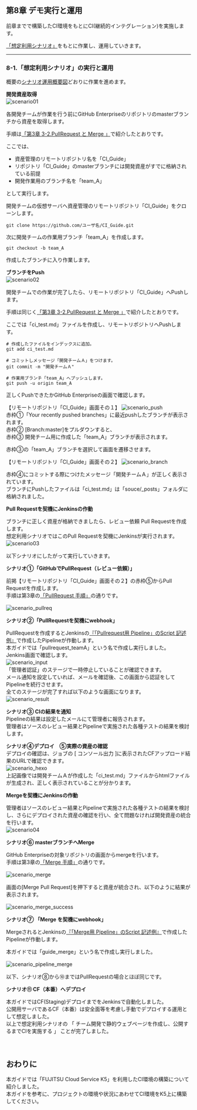 ## 第8章 デモ実行と運用 <br/>

前章までで構築したCI環境をもとにCI(継続的インテグレーション)を実施します。<br/>

[「想定利用シナリオ」](#scenario)をもとに作業し、運用していきます。<br/>

------------------------------------------------------------------------------------

### 8-1.「想定利用シナリオ」の実行と運用

概要の[シナリオ運用概要図](#ci_02)どおりに作業を進めます。

**開発資産取得**<br/>
![scenario01](./image/scenario01.jpg)
　<br/>

各開発チームが作業を行う前にGitHub Enterpriseのリポジトリのmasterブランチから資産を取得します。<br/>

手順は[「第3章 3-2.PullRequest と Merge 」](#git_function)で紹介したとおりです。<br/>

ここでは、<br/>
- 資産管理のリモートリポジトリ名を「CI_Guide」
- リポジトリ「CI_Guide」のmasterブランチには開発資産がすでに格納されている前提
- 開発作業用のブランチ名を「team_A」<br/>

として実行します。<br/>

開発チームの仮想サーバへ資産管理のリモートリポジトリ「CI_Guide」をクローンします。<br/>

`git clone https://github.com/ユーザ名/CI_Guide.git`<br/>

次に開発チームの作業用ブランチ「team_A」を作成します。<br/>

`git checkout -b team_A`<br/>

作成したブランチに入り作業します。<br/>

**ブランチをPush**<br/>
![scenario02](./image/scenario02.jpg)
　<br/>

開発チームでの作業が完了したら、リモートリポジトリ「CI_Guide」へPushします。<br/>

手順は同じく[「第3章 3-2.PullRequest と Merge 」](#git_function)で紹介したとおりです。<br/>

ここでは「ci_test.md」ファイルを作成し、リモートリポジトリへPushします。

```
# 作成したファイルをインデックスに追加。
git add ci_test.md

# コミットしメッセージ「開発チームＡ」をつけます。
git commit -m "開発チームＡ"

# 作業用ブランチ「team_A」へプッシュします。
git push -u origin team_A
```
正しくPushできたかGitHub Enterpriseの画面で確認します。<br/>

【リモートリポジトリ「CI_Guide」画面その１】
![scenario_push](./image/scenario_push.jpg)
　<br/>
赤枠①「Your recently pushed branches」に最近pushしたブランチが表示されます。<br/>
赤枠② [Branch:master]をプルダウンすると、<br/>
赤枠③ 開発チーム用に作成した「team_A」ブランチが表示されます。<br/>

赤枠③の「team_A」ブランチを選択して画面を遷移させます。<br/>

【リモートリポジトリ「CI_Guide」画面その２】
![scenario_branch](./image/scenario_branch.jpg)
　<br/>

赤枠④にコミットする際につけたメッセージ「開発チームＡ」が正しく表示されています。<br/>
ブランチにPushしたファイルは「ci_test.md」は「souce/_posts」フォルダに格納されました。<br/>

**Pull Requestを契機にJenkinsの作動**<br/>

ブランチに正しく資産が格納できましたら、レビュー依頼 Pull Requestを作成します。<br/>
想定利用シナリオではこのPull Requestを契機にJenkinsが実行されます。<br/>
![scenario03](./image/scenario03.jpg)
　<br/>

以下シナリオにしたがって実行していきます。<br/>

**シナリオ①「GitHubでPullRequest（レビュー依頼）」**<br>

前掲【リモートリポジトリ「CI_Guide」画面その２】の赤枠⑤からPull Requestを作成します。<br/>
手順は第3章の[「PullRequest 手順」](#pullreq)の通りです。<br/>

![scenario_pullreq](./image/scenario_pullreq.jpg)
　<br/>

**シナリオ②「PullRequestを契機にwebhook」**<br>

PullRequestを作成するとJenkinsの[『「Pullrequest用 Pipeline」のScript 記述例』](#script_pullreq)で作成したPipelineが作動します。<br/>
本ガイドでは「pullrequest_teamA」という名で作成し実行しました。<br/>
Jenkins画面で確認します。<br/>
![scenario_input](./image/scenario_input.jpg)
　<br/>
「管理者認証」のステージで一時停止していることが確認できます。<br/>
メール通知を設定していれば、メールを確認後、この画面から認証をしてPipelineを続行させます。<br/>
全てのステージが完了すれば以下のような画面になります。<br/>
![scenario_result](./image/scenario_result.jpg)
　<br/>

**シナリオ③ CIの結果を通知**<br>
Pipelineの結果は設定したメールにて管理者に報告されます。<br/>
管理者はソースのレビュー結果とPipelineで実施された各種テストの結果を検討します。<br/>

**シナリオ④デプロイ　⑤実際の資産の確認**<br>
デプロイの確認は、ジョブの [ コンソール出力 ]に表示されたCFアップロード結果のURLで確認できます。 <br/>
![scenario_hexo](./image/scenario_hexo.jpg)
　<br/>
上記画像では開発チームＡが作成した「ci_test.md」ファイルからhtmlファイルが生成され、正しく表示されていることが分かります。<br/>

**Mergeを契機にJenkinsの作動**<br/>

管理者はソースのレビュー結果とPipelineで実施された各種テストの結果を検討し、さらにデプロイされた資産の確認を行い、全て問題なければ開発資産の統合を行います。<br/>
![scenario04](./image/scenario04.jpg)
　<br/>

**シナリオ⑥ masterブランチへMerge**<br>

GitHub Enterpriseの対象リポジトリの画面からmergeを行います。<br/>
手順は第3章の[「Merge 手順」](#merge)の通りです。<br/>

![scenario_merge](./image/scenario_merge.jpg)
　<br/>

画面の[Merge Pull Request]を押下すると資産が統合され、以下のように結果が表示されます。<br/>

![scenario_merge_success](./image/scenario_merge_success.jpg)
　<br/>

**シナリオ⑦ 「Merge を契機にwebhook」**<br>

MergeされるとJenkinsの[『「Merge用 Pipeline」のScript 記述例』](#script_merge)で作成したPipelineが作動します。<br/>

本ガイドでは「guide_merge」という名で作成し実行しました。<br/>

![scenario_pipeline_merge](./image/scenario_pipeline_merge.jpg)
　<br/>

以下、シナリオ⑧から⑩まではPullRequestの場合とほぼ同じです。<br/>

**シナリオ⑪ CF（本番）へデプロイ**<br>

本ガイドではCF(Staging)デプロイまでをJenkinsで自動化しました。<br/>
公開用サーバであるCF（本番）は安全面等を考慮し手動でデプロイする運用として想定しました。<br/>
以上で想定利用シナリオの 「 チーム開発で静的ウェブページを作成し、公開するまでCIを実施する 」 ことが完了しました。<br/>

　<br/>

## おわりに<br/>

本ガイドでは「FUJITSU Cloud Service K5」を利用したCI環境の構築について紹介しました。<br/>
本ガイドを参考に、プロジェクトの環境や状況にあわせてCI環境をK5上に構築してください。<br/>

